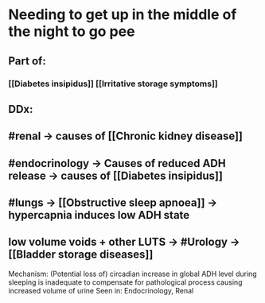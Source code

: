 # Needing to get up in the middle of the night to go pee

## Part of:
### [[Diabetes insipidus]] [[Irritative storage symptoms]]

## DDx:
## #renal -> causes of [[Chronic kidney disease]]
## #endocrinology -> Causes of reduced ADH release  -> causes of [[Diabetes insipidus]] 
## #lungs -> [[Obstructive sleep apnoea]] -> hypercapnia induces low ADH state
## low volume voids + other LUTS -> #Urology -> [[Bladder storage diseases]]


Mechanism: (Potential loss of) circadian increase in global ADH level during sleeping is inadequate to compensate for pathological process causing increased volume of urine 
Seen in: Endocrinology, Renal

